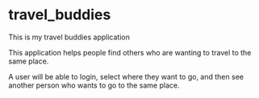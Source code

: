 # travel_buddies
This is my travel buddies application

This application helps people find others who are wanting to travel to the same place. 

A user will be able to login, select where they want to go, and then see another person who wants to go to the same place. 
